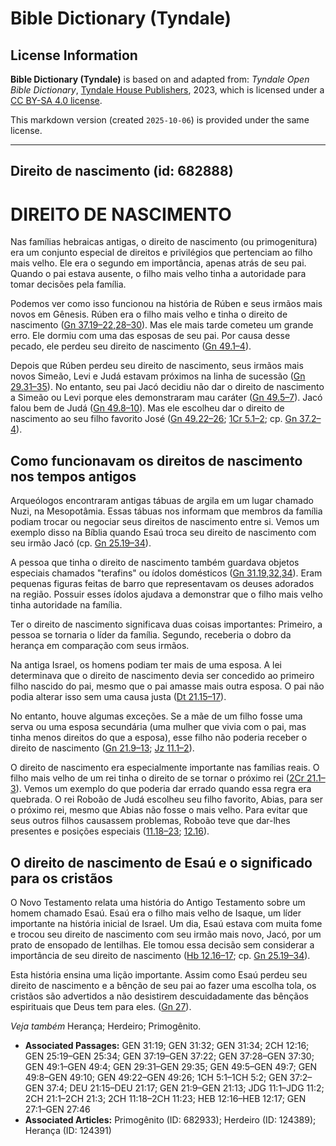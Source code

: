 # Bible Dictionary (Tyndale)

## License Information

**Bible Dictionary (Tyndale)** is based on and adapted from: _Tyndale Open Bible Dictionary_, [Tyndale House Publishers](https://tyndaleopenresources.com/), 2023, which is licensed under a [CC BY-SA 4.0 license](https://creativecommons.org/licenses/by-sa/4.0/legalcode.en).

This markdown version (created `2025-10-06`) is provided under the same license.



--------------------------------

## Direito de nascimento (id: 682888)

DIREITO DE NASCIMENTO
=====================

Nas famílias hebraicas antigas, o direito de nascimento (ou primogenitura) era um conjunto especial de direitos e privilégios que pertenciam ao filho mais velho. Ele era o segundo em importância, apenas atrás de seu pai. Quando o pai estava ausente, o filho mais velho tinha a autoridade para tomar decisões pela família.

Podemos ver como isso funcionou na história de Rúben e seus irmãos mais novos em Gênesis. Rúben era o filho mais velho e tinha o direito de nascimento ([Gn 37\.19–22,28–30](https://ref.ly/Gen37:19-Gen37:22,Gen37:28-Gen37:30)). Mas ele mais tarde cometeu um grande erro. Ele dormiu com uma das esposas de seu pai. Por causa desse pecado, ele perdeu seu direito de nascimento ([Gn 49\.1–4](https://ref.ly/Gen49:1-Gen49:4)).

Depois que Rúben perdeu seu direito de nascimento, seus irmãos mais novos Simeão, Levi e Judá estavam próximos na linha de sucessão ([Gn 29\.31–35](https://ref.ly/Gen29:31-Gen29:35)). No entanto, seu pai Jacó decidiu não dar o direito de nascimento a Simeão ou Levi porque eles demonstraram mau caráter ([Gn 49\.5–7](https://ref.ly/Gen49:5-Gen49:7)). Jacó falou bem de Judá ([Gn 49\.8–10](https://ref.ly/Gen49:8-Gen49:10)). Mas ele escolheu dar o direito de nascimento ao seu filho favorito José ([Gn 49\.22–26](https://ref.ly/Gen49:22-Gen49:26); [1Cr 5\.1–2](https://ref.ly/1Chr5:1-1Chr5:2); cp. [Gn 37\.2–4](https://ref.ly/Gen37:2-Gen37:4)).

Como funcionavam os direitos de nascimento nos tempos antigos
-------------------------------------------------------------

Arqueólogos encontraram antigas tábuas de argila em um lugar chamado Nuzi, na Mesopotâmia. Essas tábuas nos informam que membros da família podiam trocar ou negociar seus direitos de nascimento entre si. Vemos um exemplo disso na Bíblia quando Esaú troca seu direito de nascimento com seu irmão Jacó (cp. [Gn 25\.19–34](https://ref.ly/Gen25:19-Gen25:34)).

A pessoa que tinha o direito de nascimento também guardava objetos especiais chamados "terafins" ou ídolos domésticos ([Gn 31\.19,32,34](https://ref.ly/Gen31:19,Gen31:32,Gen31:34)). Eram pequenas figuras feitas de barro que representavam os deuses adorados na região. Possuir esses ídolos ajudava a demonstrar que o filho mais velho tinha autoridade na família.

Ter o direito de nascimento significava duas coisas importantes: Primeiro, a pessoa se tornaria o líder da família. Segundo, receberia o dobro da herança em comparação com seus irmãos.

Na antiga Israel, os homens podiam ter mais de uma esposa. A lei determinava que o direito de nascimento devia ser concedido ao primeiro filho nascido do pai, mesmo que o pai amasse mais outra esposa. O pai não podia alterar isso sem uma causa justa ([Dt 21\.15–17](https://ref.ly/Deut21:15-Deut21:17)).

No entanto, houve algumas exceções. Se a mãe de um filho fosse uma serva ou uma esposa secundária (uma mulher que vivia com o pai, mas tinha menos direitos do que a esposa), esse filho não poderia receber o direito de nascimento ([Gn 21\.9–13](https://ref.ly/Gen21:9-Gen21:13); [Jz 11\.1–2](https://ref.ly/Judg11:1-Judg11:2)).

O direito de nascimento era especialmente importante nas famílias reais. O filho mais velho de um rei tinha o direito de se tornar o próximo rei ([2Cr 21\.1–3](https://ref.ly/2Chr21:1-2Chr21:3)). Vemos um exemplo do que poderia dar errado quando essa regra era quebrada. O rei Roboão de Judá escolheu seu filho favorito, Abias, para ser o próximo rei, mesmo que Abias não fosse o mais velho. Para evitar que seus outros filhos causassem problemas, Roboão teve que dar\-lhes presentes e posições especiais ([11\.18–23](https://ref.ly/2Chr11:18-2Chr11:23); [12\.16](https://ref.ly/2Chr12:16)).

O direito de nascimento de Esaú e o significado para os cristãos
----------------------------------------------------------------

O Novo Testamento relata uma história do Antigo Testamento sobre um homem chamado Esaú. Esaú era o filho mais velho de Isaque, um líder importante na história inicial de Israel. Um dia, Esaú estava com muita fome e trocou seu direito de nascimento com seu irmão mais novo, Jacó, por um prato de ensopado de lentilhas. Ele tomou essa decisão sem considerar a importância de seu direito de nascimento ([Hb 12\.16–17](https://ref.ly/Heb12:16-Heb12:17); cp. [Gn 25\.19–34](https://ref.ly/Gen25:19-Gen25:34)).

Esta história ensina uma lição importante. Assim como Esaú perdeu seu direito de nascimento e a bênção de seu pai ao fazer uma escolha tola, os cristãos são advertidos a não desistirem descuidadamente das bênçãos espirituais que Deus tem para eles. ([Gn 27](https://ref.ly/Gen27:1-Gen27:46)).

*Veja também* Herança; Herdeiro; Primogênito.

* **Associated Passages:** GEN 31:19; GEN 31:32; GEN 31:34; 2CH 12:16; GEN 25:19–GEN 25:34; GEN 37:19–GEN 37:22; GEN 37:28–GEN 37:30; GEN 49:1–GEN 49:4; GEN 29:31–GEN 29:35; GEN 49:5–GEN 49:7; GEN 49:8–GEN 49:10; GEN 49:22–GEN 49:26; 1CH 5:1–1CH 5:2; GEN 37:2–GEN 37:4; DEU 21:15–DEU 21:17; GEN 21:9–GEN 21:13; JDG 11:1–JDG 11:2; 2CH 21:1–2CH 21:3; 2CH 11:18–2CH 11:23; HEB 12:16–HEB 12:17; GEN 27:1–GEN 27:46
* **Associated Articles:** Primogênito (ID: 682933); Herdeiro (ID: 124389); Herança (ID: 124391)

